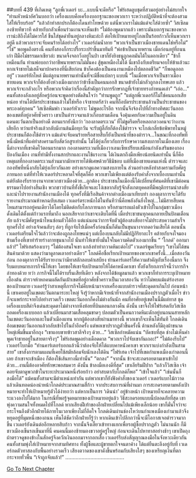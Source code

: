 ##บทที่ 439 ที่เกิดเหตุ
“ลูกพี่เวเดอร์ บะ...แบบนี้จะดีหรือ” ไฟร์เฮดลูบชุดที่สวมอยู่อย่างไม่สบายใจ “ท่านหัวหน้าอัศวินบอกว่า เครื่องแบบคือเครื่องบอกฐานะของพวกเรา ระหว่างปฏิบัติหน้าที่จะต้องสวมใส่ให้เรียบร้อย”
“แล้วถ้าทำสกปรกก็ต้องโดนทำโทษด้วย แต่นี่พวกเราไม่แม้แต่จะใส่ด้วยซ้ำ” วิสเซิลมองซ้ายทีขวาที คล้ายกับกลัวเพื่อนร่วมงานจะเห็นเข้า
“ไม่ต้องพูดมากแล้ว เพราะมันบอกฐานะของพวกเราน่ะสิถึงได้ไม่ควรใส่ ขืนใส่ชุดดำยืนอยู่กลางหิมะล่ะก็ ต่อให้เป้าหมายอยู่ไกลเป็นร้อยก้าวก็เห็นพวกเราอยู่ดี แล้วพวกเราจะจับคนร้ายได้อย่างไร” เวเดอร์ถ่มน้ำลาย “พวกเจ้าเป็นชาวเมืองชายแดนใช่หรือไม่”
“ใช่” พอพูดถึงตรงนี้ คนทั้งสองก็กระปรี้กระเปร่าขึ้นมาทันที “พ่อข้าเป็นนายพราน เมื่อก่อนอยู่ที่ถนนเก่า ฝีมือไม่ธรรมดาเชียวล่ะ ขนาดจิ้งจอกวิ่งอยู่ในป่า เขาก็ยังยิงธนูถูกคอมันได้ในดอกเดียว”
“ข้าก็เหมือนกัน ท่านพ่อบอกว่าอาชีพนายพรานไม่มั่นคง สู้ขุดเหมืองไม่ได้ นี่เขาถึงกับเตรียมจอบให้ข้าแล้วนะ หากเจ้าชายไม่เสด็จมาปกครองที่นี่เสียก่อน ข้าก็คงต้องเป็นคนงานเหมืองไปตลอดชีวิต”
“ก็พอดูออกอยู่” เวเดอร์ยักไหล่ มีแต่ลูกนายพรานเท่านั้นที่จะมีชื่อแปลกๆ แบบนี้ “ในเมื่อพวกเจ้าเป็นชาวเมืองชายแดน พวกเจ้าก็ต้องยิ่งห่วงเมืองมากกว่าข้าซึ่งเป็นคนนอกสิ ขนาดข้ายังไม่กลัวถูกลงโทษเลย แล้วพวกเจ้าจะกลัวอะไร หรือพวกเจ้าคิดว่าเรื่องนี้สำคัญกว่าการรักษากฎที่เจ้าชายทรงกำหนดเล่า”
“เอ่อ...” คนทั้งสองลังเลอยู่สักครู่ก่อนจะพูดอย่างตัดสินใจว่า “ท่านพูดถูก”
“แต่ลูกพี่เวเดอร์ก็ไม่ใช่คนนอกเสียหน่อย ท่านได้บัตรประชาชนแล้วไม่ใช่หรือ เจ้าชายตรัสว่า คนที่ถือบัตรประชาชนล้วนป็นประชาชนของพระองค์ทุกคน” วิสเซิลพึมพำ
เวเดอร์หัวเราะ ไม่พูดอะไรอีก จากนั้นจึงจ้องไปที่ถ้ำทางทิศตะวันออกของเขตที่อยู่อาศัยชั่วคราว
เขาเป็นตำรวจมาแล้วเกือบสามเดือน จึงคุ้นเคยกับความเป็นอยู่ในดินแดนตะวันตกเป็นอย่างดี ตอนแรกยังนึกว่า ‘กองลาดตระเวน’ ที่ไม่ขูดรีดหรือหลอกลวงคนจะว่างงานเสียอีก ทว่าแท้จริงแล้วกลับมีงานล้นมือทุกวัน
จะรับผู้ลี้ภัยก็ต้องใช้ตำรวจ จะไกล่เกลี่ยข้อพิพาทในหมู่ประชาชนก็ต้องใช้ตำรวจ แม้แต่จะจับคนร้ายหรือสายสืบก็ยังเป็นหน้าที่ของตำรวจ...ในขณะที่กองทัพที่หนึ่งมีหน้าที่แค่ทำสงครามกับสัตว์อสูรเท่านั้น ไม่ได้ยุ่งเกี่ยวกับการรักษาความสงบภายในเมืองเลย
เรื่องนี้ต่างจากที่เขาคิดไว้ตอนแรกมาก
กองลาดตระเวนที่เมืองวาเลนเซียเปรียบเสมือนกำลังเสริมของกองป้องกันเมือง งานที่ทำมีทั้งงานสกปรกและงานใช้แรงงาน ได้เงินตกถึงมือเพียงน้อยนิดเท่านั้น นี่ก็คือเหตุผลที่กองลาดตระเวนส่วนมากมักหารายได้พิเศษด้วยวิธีมิชอบ แต่ที่เมืองชายแดนแห่งนี้ ตำรวจและกองทัพที่หนึ่งกลับไม่ยุ่งเกี่ยวกันเลย อย่างแรกดูแลความสงบภายใน ส่วนอย่างหลังทำสงครามกับศัตรูภายนอก
แต่ที่ทำให้เวเดอร์ประหลาดใจที่สุดก็คือ พวกเขาไม่เพียงแต่ต้องรับคำสั่งจากเบื้องบนเท่านั้น แต่ยังต้องรับรายงานจากพวกชาวเมืองด้วย...ถูกต้อง ประชาชนในเมืองนี้ได้เปลี่ยนทัศนคติที่เขามีต่อคนธรรมดาไปอย่างสิ้นเชิง พวกชาวบ้านที่ทั้งขี้เกียจและโง่เขลากลับรู้จักสังเกตบุคคลที่มีพฤติกรรมน่าสงสัย และนำไปรายงานสำนักงานเมืองได้ ทุกครั้งที่มีเรือสินค้าจากต่างเมืองมาเทียบท่า กองตุลาการจะได้รับรายงานประมาณห้าหกฉบับเสมอ
เวเดอร์ตระหนักได้ในทันทีว่านี่คือพลังอันยิ่งใหญ่...ไม่มีสายสืบคนไหนสามารถอยู่คนเดียวได้โดยไม่ติดต่อกับโลกภายนอก หรือสามารถแฝงตัวเข้าไปในกลุ่มชาวเมืองดั้งเดิมได้ตั้งแต่ก้าวแรกที่มาถึง นอกเสียจากว่าเขาจะเติบโตที่นี่ เมื่อประชาชนทุกคนกลายเป็นป้อมเตือนภัย แล้วจะมีศัตรูหน้าไหนซ่อนตัวได้อีก
แต่แน่นอนว่าการจับตัวผู้ต้องสงสัยอาจไม่ประสบความสำเร็จทุกครั้งไป อย่างเจ้าคนลับๆ ล่อๆ ที่ถูกจับไปเมื่อครั้งก่อนนั้นก็ดันเป็นขุนนางจากดอว์นเสียได้ ตอนนั้นเวเดอร์เตรียมใจไว้แล้วว่าจะต้องถูกลงโทษแน่ๆ แต่เบื้องบนกลับไม่มีปฏิกิริยาอะไร คล้ายกับจงใจมองข้ามเรื่องที่เขาทำร้ายร่างกายขุนนางไป นั่นทำให้เขายิ่งมั่นใจในความคิดตัวเองมากขึ้น
“ ‘โกลด์’ ออกมาแล้ว!” ไฟร์เฮดร้องเบาๆ
“ไม่ต้องสนใจเขา แกล้งทำท่ากวาดหิมะต่อไป” เวเดอร์พูดเรียบๆ “เขาไม่ได้ขนสินค้ามาด้วย แสดงว่ามาดูลาดเลาอย่างเดียว”
โกลด์คือชื่อเรียกเป้าหมายของพวกเขาครั้งนี้...เมื่อสองวันก่อน กองตุลาการได้รับรายงานว่ามีทาสลักลอบค้าเสบียง ท่านคาร์เตอร์ให้ความสำคัญกับเรื่องนี้มาก จึงรีบมอบหมายภารกิจนี้ให้เขา โดยขอให้เขาจับเป้าหมายให้ได้คาหนังคาเขา ทั้งยังเรียกภารกิจนี้ว่าภารกิจล่าทองด้วย
ทว่า ภารกิจนี้ไม่ได้ราบรื่นเสียทีเดียว หลังจากได้ข้อมูลมาแล้ว พวกเขาก็ทำการระบุเป้าหมายเบื้องต้น ตำรวจห้าหกคนผลัดกันเฝ้าเขตที่อยู่อาศัยชั่วคราวเป็นเวลาสองวัน ทว่าไม่พบแม้แต่ร่องรอยของเป้าหมาย
เวเดอร์รู้ว่าสาเหตุที่ภารกิจไม่คืบหน้ามาจากเครื่องแบบตำรวจที่สะดุดตาเกินไป ก่อนหน้านี้ เขาเคยอยู่ในเขตตะวันตกมาระยะใหญ่ จึงรู้ว่าหากมีเจ้าหน้าที่จากสำนักงานเมืองปรากฏตัวเมื่อไร ข่าวก็จะแพร่กระจายไปอย่างรวดเร็ว เขตตะวันออกก็คงไม่ต่างกันนัก คนที่อาศัยอยู่เขตในนี้มีแต่ทาส ชุดเครื่องแบบสีดำจึงเด่นสะดุดตาไม่ต่างจากหิ่งห้อยที่บินตอนกลางคืน
ดังนั้น เขาจึงให้ไฟร์เฮดกับวิสเซิลถอดเครื่องแบบออก แล้วเปลี่ยนมาสวมเสื้อคลุมขาดๆ ปลอมตัวเป็นคนกวาดหิมะดักอยู่บนถนนสายหลักในเขตตะวันออกและในตัวเมืองแทน หากผู้ต้องสงสัยผ่านมาทางนี้ พวกเขาก็จะเห็นได้ทันที
โกลด์เดินอ้อมเขตตะวันออกแล้วกลับเข้าไปในถ้ำอีกครั้ง แต่พอเขาปรากฏตัวขึ้นครั้งนี้ ด้านหลังก็มีถุงผ้าขนาดใหญ่เพิ่มขึ้นมาอีกถุง
“เขาแอบขายข้าวสาลีจริงๆ ด้วย...” วิสเซิลกำหมัดแน่น
“บัดซบที่สุด ช่างไม่เห็นคำพูดเจ้าชายอยู่ในสายตาจริงๆ” ไฟร์เฮดพูดอย่างเดือดดาล “พวกเราไปจับเขากันเถอะ!”
“ไม่ต้องรีบไป” เวเดอร์โบกมือ “ท่านคาร์เตอร์บอกแล้วนี่ว่าต้องจับให้ได้แบบคาหนังคาเขา พวกเราแบ่งกำลังเป็นสามสาย” เขาสั่งการตามแผนที่เคยใช้สมัยล้อมจับนักเลงใต้ดิน “ไฟร์เฮด เจ้าไปที่เขตกำแพงเมืองเก่าตอนนี้เลย ถ้าเขาจะเข้าเมือง ก็ต้องใช้เส้นทางนี้เท่านั้น”
“ตกลง”
“จากนั้น ข้าจะสะกดรอยตามเขาเข้าไปด้วย...งานนี้ต้องอาศัยทักษะพอสมควร ดังนั้น ข้าลงมือเองดีที่สุด” เขาเลียริมฝีปาก “แล้วก็วิสเซิล เจ้าคอยจับตาดูพวกข้าในระยะประมาณหนึ่งร้อยก้าว อย่าสบตากับโกลด์ก็พอ”
“เข้าใจแล้ว”
“เช่นนั้นก็ลงมือได้”
แม้คนทั้งสามจะมีตำแหน่งเท่ากัน แต่พวกเขาก็ยังฟังคำสั่งของเวเดอร์
เวเดอร์แบกไม้กวาด แล้วเดินทอดน่องนำหน้าโกลด์ประมาณสามสี่ก้าว จากประสบการณ์ที่ผ่านมา การสะกดรอยตามหลังเป้าหมายจะทำให้เป้าหมายรู้ตัวได้ง่ายกว่า แต่หากเป็นการ ‘เดินนำ’ อยู่ข้างหน้า เป้าหมายก็จะคลายความระแวงลงไปได้มาก ในกรณีที่พอรู้จุดหมายของเป้าหมายอยู่แล้ว วิธีสะกดรอยแบบนี้ปลอดภัยที่สุด เขาพุ่งความสนใจทั้งหมดไปที่โกลด์ หากเสียงฝีเท้าของอีกฝ่ายเปลี่ยนไปแม้เพียงเล็กน้อย เขาก็มั่นใจว่าจะกระโจนถึงตัวอีกฝ่ายได้ภายในเวลาเพียงไม่กี่อึดใจ
โกลด์เดินผ่านช่องโหว่บนกำแพงเมืองเก่ามาแล้วจึงหยุดอยู่ที่มุมหนึ่งของถนน เห็นได้ชัดว่าอีกฝ่ายก็รู้ว่า หากเดินเข้าไปลึกกว่านี้จะมีโอกาสเจอตำรวจมากขึ้น เวเดอร์ยังเดินต่ออีกหลายสิบก้าว จากนั้นจึงเลี้ยวเข้าทางแยกเพื่อรอผู้ซื้อปรากฏตัว
ไม่นานนัก ก็มีชาวเมืองเข็นรถเข็นมาที่นี่ คนคนนี้มองซ้ายมองขวาอยู่ครู่ใหญ่ ก่อนจะเดินไปหาทาสอย่างช้าๆ เขาเปิดถุงผ้าตรวจดูของข้างในสักครู่จึงควักเงินออกมาจากอกเสื้อ เวเดอร์รีบส่งสัญญาณลงมือในจังหวะเดียวกัน
คนทั้งสามพุ่งใส่เป้าหมายจากสามทิศทาง ทั้งผู้ซื้อและผู้ขายตกใจจนตาค้าง ได้แต่ยืนตะลึงอยู่กับที่
เวเดอร์กดตัวทาสลงกับพื้นอย่างรวดเร็ว เสียงตวาดของเขาดังขึ้นพร้อมกับเสียงใสๆ ของเหรียญเงินที่ตกกระจายทั่วพื้น “เจ้าถูกจับแล้ว!”
........................................


[Go To Next Chapter]( ./352.md)